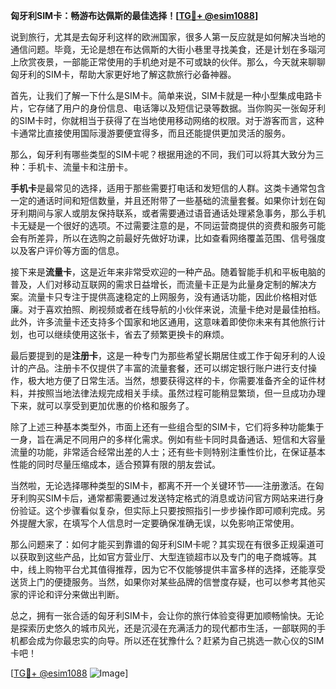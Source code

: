 **匈牙利SIM卡：畅游布达佩斯的最佳选择！[[TG💪+ @esim1088](https://t.me/s/esim1088)]**

说到旅行，尤其是去匈牙利这样的欧洲国家，很多人第一反应就是如何解决当地的通信问题。毕竟，无论是想在布达佩斯的大街小巷里寻找美食，还是计划在多瑙河上欣赏夜景，一部能正常使用的手机绝对是不可或缺的伙伴。那么，今天就来聊聊匈牙利的SIM卡，帮助大家更好地了解这款旅行必备神器。

首先，让我们了解一下什么是SIM卡。简单来说，SIM卡就是一种小型集成电路卡片，它存储了用户的身份信息、电话簿以及短信记录等数据。当你购买一张匈牙利的SIM卡时，你就相当于获得了在当地使用移动网络的权限。对于游客而言，这种卡通常比直接使用国际漫游要便宜得多，而且还能提供更加灵活的服务。

那么，匈牙利有哪些类型的SIM卡呢？根据用途的不同，我们可以将其大致分为三种：手机卡、流量卡和注册卡。

**手机卡**是最常见的选择，适用于那些需要打电话和发短信的人群。这类卡通常包含一定的通话时间和短信数量，并且还附带了一些基础的流量套餐。如果你计划在匈牙利期间与家人或朋友保持联系，或者需要通过语音通话处理紧急事务，那么手机卡无疑是一个很好的选项。不过需要注意的是，不同运营商提供的资费和服务可能会有所差异，所以在选购之前最好先做好功课，比如查看网络覆盖范围、信号强度以及客户评价等方面的信息。

接下来是**流量卡**，这是近年来非常受欢迎的一种产品。随着智能手机和平板电脑的普及，人们对移动互联网的需求日益增长，而流量卡正是为此量身定制的解决方案。流量卡只专注于提供高速稳定的上网服务，没有通话功能，因此价格相对低廉。对于喜欢拍照、刷视频或者在线导航的小伙伴来说，流量卡绝对是最佳拍档。此外，许多流量卡还支持多个国家和地区通用，这意味着即使你未来有其他旅行计划，也可以继续使用这张卡，省去了频繁更换卡的麻烦。

最后要提到的是**注册卡**，这是一种专门为那些希望长期居住或工作于匈牙利的人设计的产品。注册卡不仅提供了丰富的流量套餐，还可以绑定银行账户进行支付操作，极大地方便了日常生活。当然，想要获得这样的卡，你需要准备齐全的证件材料，并按照当地法律法规完成相关手续。虽然过程可能稍显繁琐，但一旦成功办理下来，就可以享受到更加优惠的价格和服务了。

除了上述三种基本类型外，市面上还有一些组合型的SIM卡，它们将多种功能集于一身，旨在满足不同用户的多样化需求。例如有些卡同时具备通话、短信和大容量流量的功能，非常适合经常出差的人士；还有些卡则特别注重性价比，在保证基本性能的同时尽量压缩成本，适合预算有限的朋友尝试。

当然啦，无论选择哪种类型的SIM卡，都离不开一个关键环节——注册激活。在匈牙利购买SIM卡后，通常都需要通过发送特定格式的消息或访问官方网站来进行身份验证。这个步骤看似复杂，但实际上只要按照指引一步步操作即可顺利完成。另外提醒大家，在填写个人信息时一定要确保准确无误，以免影响正常使用。

那么问题来了：如何才能买到靠谱的匈牙利SIM卡呢？其实现在有很多正规渠道可以获取到这些产品，比如官方营业厅、大型连锁超市以及专门的电子商城等。其中，线上购物平台尤其值得推荐，因为它不仅能够提供丰富多样的选择，还能享受送货上门的便捷服务。当然，如果你对某些品牌的信誉度存疑，也可以参考其他买家的评论和评分来做出判断。

总之，拥有一张合适的匈牙利SIM卡，会让你的旅行体验变得更加顺畅愉快。无论是探索历史悠久的城市风光，还是沉浸在充满活力的现代都市生活，一部联网的手机都会成为你最忠实的向导。所以还在犹豫什么？赶紧为自己挑选一款心仪的SIM卡吧！

[[TG💪+ @esim1088](https://t.me/s/esim1088) ![Image](https://i.postimg.cc/4NQfJmqS/Snipaste-2025-05-13-00-14-12.png)]